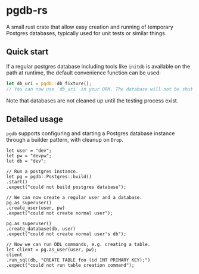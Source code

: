 # pgdb-rs

A small rust crate that allow easy creation and running of temporary Postgres databases, typically used for unit tests
or similar things.

## Quick start

If a regular postgres database including tools like `initdb` is available on the path at runtime, the default
convenience function can be used:

```rust
let db_uri = pgdb::db_fixture();
// You can now use `db_uri` in your ORM. The database will not be shut down before `db_uri` is dropped.
```

Note that databases are not cleaned up until the testing process exist.

## Detailed usage

`pgdb` supports configuring and starting a Postgres database instance through a builder pattern, with cleanup on `Drop`.

```
let user = "dev";
let pw = "devpw";
let db = "dev";

// Run a postgres instance.
let pg = pgdb::Postgres::build()
.start()
.expect("could not build postgres database");

// We can now create a regular user and a database.
pg.as_superuser()
.create_user(user, pw)
.expect("could not create normal user");

pg.as_superuser()
.create_database(db, user)
.expect("could not create normal user's db");

// Now we can run DDL commands, e.g. creating a table.
let client = pg.as_user(user, pw);
client
.run_sql(db, "CREATE TABLE foo (id INT PRIMARY KEY);")
.expect("could not run table creation command");
```